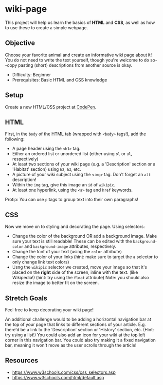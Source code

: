 # wiki-page
This project will help us learn the basics of **HTML** and **CSS**, as well as how to use these to create a simple webpage.

## Objective
Choose your favorite animal and create an informative wiki page about it! You do not need to write the text yourself, though you're welcome to do so--copy pasting (short) descriptions from another source is okay.
+ Difficulty: Beginner
+ Prerequisites: Basic HTML and CSS knowledge

## Setup
Create a new HTML/CSS project at [CodePen](https://codepen.io).

## HTML
First, in the `body` of the HTML tab (wrapped with `<body>` tags!), add the following:
+ A page header using the `<h1>` tag.
+ Either an ordered list or unordered list (either using `ol` or `ul`, respectively)
+ At least two sections of your wiki page (e.g. a 'Description' section or a 'Habitat' section) using `h2`, `h3`, etc.
+ A picture of your wiki subject using the `<img>` tag. Don't forget an `alt` description!
+ Within the `img` tag, give this image an `id` of `wikipic`.
+ At least one hyperlink, using the `<a>` tag and `href` keywords.

Protip: You can use `p` tags to group text into their own paragraphs!

## CSS
Now we move on to styling and decorating the page. Using selectors:
+ Change the color of the background OR add a background image. Make sure your text is still readable! These can be edited with the `background-color` and `background-image` attributes, respectively.
+ Change the font of your text (using the `color` attribute)
+ Change the color of your links (hint: make sure to target the `a` selector to only change link text colors)
+ Usng the `wikipic` selector we created, move your image so that it's placed on the **right** side of the screen, inline with the text. (like Wikipedia!) (hint: try using the `float` attribute)
Note: you should also resize the image to better fit on the screen.

## Stretch Goals
Feel free to keep decorating your wiki page! 

An additional challenge would to be adding a horizontal navigation bar at the top of your page that links to different sections of your article. E.g. there'd be a link to the 'Description' section or 'History' section, etc. (Hint: try using a list!) You could also add an icon for your wiki at the top left corner in this navigation bar. You could also try making it a fixed navigation bar, meaning it won't move as the user scrolls through the article!

## Resources
+ https://www.w3schools.com/css/css_selectors.asp
+ https://www.w3schools.com/html/default.asp
